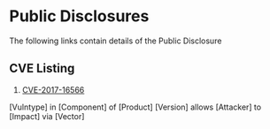 # Public Disclosures

The following links contain details of the Public Disclosure 

## CVE Listing  

1. [CVE-2017-16566](https://siggyd.github.io/Disclosures/CVE-2017-16566)  

[Vulntype] in [Component] of [Product] [Version] allows [Attacker] to [Impact] via [Vector]
